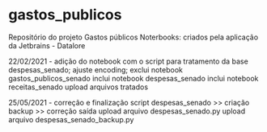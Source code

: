 # gastos_publicos
Repositório do projeto Gastos públicos
Noterbooks: criados pela aplicação da Jetbrains - Datalore

22/02/2021 - adição do notebook com o script para tratamento da base despesas_senado; 
             ajuste encoding;
             exclui notebook gastos_publicos_senado
             inclui notebook despesas_senado
             inclui notebook receitas_senado
             upload arquivos tratados

25/05/2021 - correção e finalização script despesas_senado
               >> criação backup
               >> correção saída
             upload arquivo despesas_senado.py
             upload arquivo despesas_senado_backup.py

